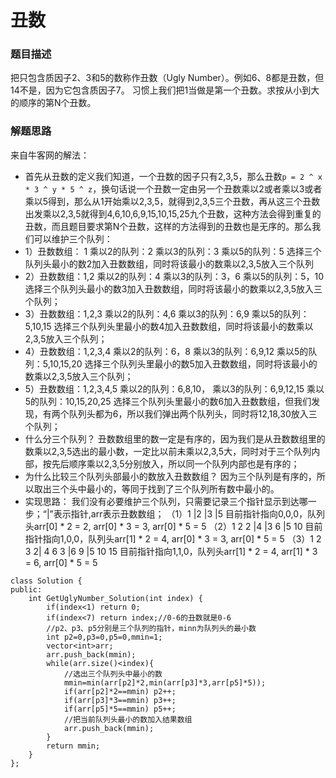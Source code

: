 ﻿# 丑数
### 题目描述
把只包含质因子2、3和5的数称作丑数（Ugly Number）。例如6、8都是丑数，但14不是，因为它包含质因子7。 习惯上我们把1当做是第一个丑数。求按从小到大的顺序的第N个丑数。

### 解题思路
来自牛客网的解法：
* 首先从丑数的定义我们知道，一个丑数的因子只有2,3,5，那么丑数`p = 2 ^ x * 3 ^ y * 5 ^ z`，换句话说一个丑数一定由另一个丑数乘以2或者乘以3或者乘以5得到，那么从1开始乘以2,3,5，就得到2,3,5三个丑数，再从这三个丑数出发乘以2,3,5就得到4,6,10,6,9,15,10,15,25九个丑数，这种方法会得到重复的丑数，而且题目要求第N个丑数，这样的方法得到的丑数也是无序的。那么我们可以维护三个队列：
* 1）丑数数组： 1
乘以2的队列：2
乘以3的队列：3
乘以5的队列：5
选择三个队列头最小的数2加入丑数数组，同时将该最小的数乘以2,3,5放入三个队列
* 2）丑数数组：1,2
乘以2的队列：4
乘以3的队列：3，6
乘以5的队列：5，10
选择三个队列头最小的数3加入丑数数组，同时将该最小的数乘以2,3,5放入三个队列；
* 3）丑数数组：1,2,3
乘以2的队列：4,6
乘以3的队列：6,9
乘以5的队列：5,10,15
选择三个队列头里最小的数4加入丑数数组，同时将该最小的数乘以2,3,5放入三个队列；
* 4）丑数数组：1,2,3,4
乘以2的队列：6，8
乘以3的队列：6,9,12
乘以5的队列：5,10,15,20
选择三个队列头里最小的数5加入丑数数组，同时将该最小的数乘以2,3,5放入三个队列；
* 5）丑数数组：1,2,3,4,5
乘以2的队列：6,8,10，
乘以3的队列：6,9,12,15
乘以5的队列：10,15,20,25
选择三个队列头里最小的数6加入丑数数组，但我们发现，有两个队列头都为6，所以我们弹出两个队列头，同时将12,18,30放入三个队列；
* 什么分三个队列？
丑数数组里的数一定是有序的，因为我们是从丑数数组里的数乘以2,3,5选出的最小数，一定比以前未乘以2,3,5大，同时对于三个队列内部，按先后顺序乘以2,3,5分别放入，所以同一个队列内部也是有序的；
* 为什么比较三个队列头部最小的数放入丑数数组？
因为三个队列是有序的，所以取出三个头中最小的，等同于找到了三个队列所有数中最小的。
* 实现思路：
我们没有必要维护三个队列，只需要记录三个指针显示到达哪一步；“|”表示指针,arr表示丑数数组；
（1）1
|2
|3
|5
目前指针指向0,0,0，队列头arr[0] * 2 = 2,  arr[0] * 3 = 3,  arr[0] * 5 = 5
（2）1 2
2 |4
|3 6
|5 10
目前指针指向1,0,0，队列头arr[1] * 2 = 4,  arr[0] * 3 = 3, arr[0] * 5 = 5
（3）1 2 3
2| 4 6
3 |6 9
|5 10 15
目前指针指向1,1,0，队列头arr[1] * 2 = 4,  arr[1] * 3 = 6, arr[0] * 5 = 5

```
class Solution {
public:
    int GetUglyNumber_Solution(int index) {
        if(index<1) return 0;
        if(index<7) return index;//0-6的丑数就是0-6
        //p2、p3、p5分别是三个队列的指针，minn为队列头的最小数
        int p2=0,p3=0,p5=0,mmin=1;
        vector<int>arr;
        arr.push_back(mmin);
        while(arr.size()<index){
            //选出三个队列头中最小的数
            mmin=min(arr[p2]*2,min(arr[p3]*3,arr[p5]*5));
            if(arr[p2]*2==mmin) p2++;
            if(arr[p3]*3==mmin) p3++;
            if(arr[p5]*5==mmin) p5++;
            //把当前队列头最小的数加入结果数组
            arr.push_back(mmin);
        }
        return mmin;
    }
};
```

